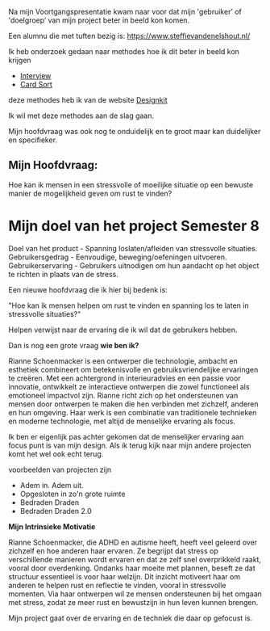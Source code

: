 Na mijn Voortgangspresentatie kwam naar voor dat mijn 'gebruiker’ of 'doelgroep’ van mijn project beter in beeld kon komen.

Een alumnu die met tuften bezig is: https://www.steffievandenelshout.nl/

Ik heb onderzoek gedaan naar methodes hoe ik dit beter in beeld kon krijgen 

- [Interview](https://www.designkit.org/methods/interview.html)
- [Card Sort](https://www.designkit.org/methods/card-sort.html)

deze methodes heb ik van de website [Designkit](https://www.designkit.org/methods.html)

Ik wil met deze methodes aan de slag gaan.

Mijn hoofdvraag was ook nog te onduidelijk en te groot maar kan duidelijker en specifieker.

## Mijn Hoofdvraag:

Hoe kan ik mensen in een stressvolle of moeilijke situatie op een bewuste manier de mogelijkheid geven om rust te vinden?

# Mijn doel van het project Semester 8

Doel van het product - Spanning loslaten/afleiden van stressvolle situaties.
Gebruikersgedrag - Eenvoudige, beweging/oefeningen uitvoeren.
Gebruikerservaring - Gebruikers uitnodigen om hun aandacht op het object te richten in plaats van de stress.

Een nieuwe hoofdvraag die ik hier bij bedenk is:

"Hoe kan ik mensen helpen om rust te vinden en spanning los te laten in stressvolle situaties?"

Helpen verwijst naar de ervaring die ik wil dat de gebruikers hebben. 

Dan is nog een grote vraag **wie ben ik?**

Rianne Schoenmacker is een ontwerper die technologie, ambacht en esthetiek combineert om betekenisvolle en gebruiksvriendelijke ervaringen te creëren. Met een achtergrond in interieuradvies en een passie voor innovatie, ontwikkelt ze interactieve ontwerpen die zowel functioneel als emotioneel impactvol zijn. Rianne richt zich op het ondersteunen van mensen door ontwerpen te maken die hen verbinden met zichzelf, anderen en hun omgeving. Haar werk is een combinatie van traditionele technieken en moderne technologie, met altijd de menselijke ervaring als focus.

Ik ben er eigenlijk pas achter gekomen dat de menselijker ervaring aan focus punt is van mijn design. Als ik terug kijk naar mijn andere projecten komt het wel ook echt terug.

voorbeelden van projecten zijn
- Adem in. Adem uit.
- Opgesloten in zo'n grote ruimte
- Bedraden Draden
- Bedraden Draden 2.0


**Mijn Intrinsieke Motivatie** 

Rianne Schoenmacker, die ADHD en autisme heeft, heeft veel geleerd over zichzelf en hoe anderen haar ervaren. Ze begrijpt dat stress op verschillende manieren wordt ervaren en dat ze zelf snel overprikkeld raakt, vooral door overdenking. Ondanks haar moeite met plannen, beseft ze dat structuur essentieel is voor haar welzijn. Dit inzicht motiveert haar om anderen te helpen rust en reflectie te vinden, vooral in stressvolle momenten. Via haar ontwerpen wil ze mensen ondersteunen bij het omgaan met stress, zodat ze meer rust en bewustzijn in hun leven kunnen brengen.


Mijn project gaat over de ervaring en de techniek die daar op gefocust is.





